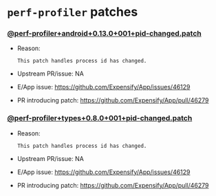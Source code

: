 # `perf-profiler` patches

### [@perf-profiler+android+0.13.0+001+pid-changed.patch](@perf-profiler+android+0.13.0+001+pid-changed.patch)

- Reason:
  
    ```
    This patch handles process id has changed.
    ```
  
- Upstream PR/issue: NA
- E/App issue: https://github.com/Expensify/App/issues/46129
- PR introducing patch: https://github.com/Expensify/App/pull/46279

### [@perf-profiler+types+0.8.0+001+pid-changed.patch](@perf-profiler+types+0.8.0+001+pid-changed.patch)

- Reason:
  
    ```
    This patch handles process id has changed.
    ```
  
- Upstream PR/issue: NA
- E/App issue: https://github.com/Expensify/App/issues/46129
- PR introducing patch: https://github.com/Expensify/App/pull/46279
